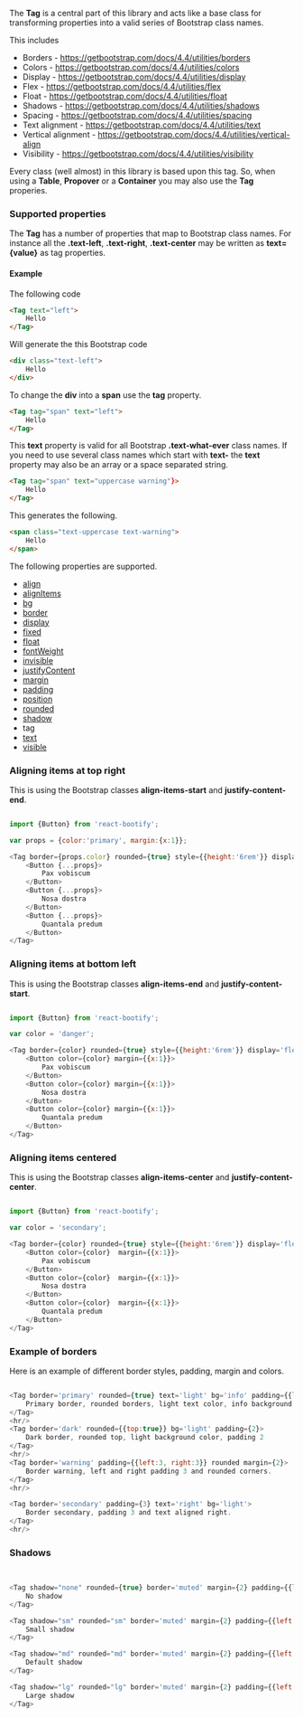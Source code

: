 
The **Tag** is a central part of this library and acts like a base class for transforming properties into a valid
series of Bootstrap class names.

This includes

* Borders - https://getbootstrap.com/docs/4.4/utilities/borders
* Colors - https://getbootstrap.com/docs/4.4/utilities/colors
* Display - https://getbootstrap.com/docs/4.4/utilities/display
* Flex - https://getbootstrap.com/docs/4.4/utilities/flex
* Float - https://getbootstrap.com/docs/4.4/utilities/float
* Shadows - https://getbootstrap.com/docs/4.4/utilities/shadows
* Spacing - https://getbootstrap.com/docs/4.4/utilities/spacing
* Text alignment - https://getbootstrap.com/docs/4.4/utilities/text
* Vertical alignment - https://getbootstrap.com/docs/4.4/utilities/vertical-align
* Visibility - https://getbootstrap.com/docs/4.4/utilities/visibility

Every class (well almost) in this library is based upon this tag. So, when using a **Table**, **Propover** or a **Container**
you may also use the **Tag** properies.

### Supported properties

The **Tag** has a number of properties that map to Bootstrap class names.
For instance all the **.text-left**, **.text-right**, **.text-center** may be written as **text={value}** as tag properties.

#### Example

The following code

```html static
<Tag text="left">
    Hello
</Tag>
```

Will generate the this Bootstrap code

```html static
<div class="text-left">
    Hello
</div>
```

To change the **div** into a **span** use the **tag** property.

```html static
<Tag tag="span" text="left">
    Hello
</Tag>
```

This **text** property is valid for all Bootstrap **.text-what-ever** class names.
If you need to use several class names which start with **text-** the **text** property 
may also be an array or a space separated string.


```html static
<Tag tag="span" text="uppercase warning"}>
    Hello
</Tag>
```

This generates the following.

```html static
<span class="text-uppercase text-warning">
    Hello
</span>
```


The following properties are supported.

* [align](https://getbootstrap.com/docs/4.4/utilities/vertical-align)
* [alignItems](https://getbootstrap.com/docs/4.4/utilities/flex/#align-items)
* [bg](https://getbootstrap.com/docs/4.4/utilities/colors/#background-color)
* [border](https://getbootstrap.com/docs/4.4/utilities/borders)
* [display](https://getbootstrap.com/docs/4.4/utilities/display) 
* [fixed](https://getbootstrap.com/docs/4.4/utilities/position)
* [float](https://getbootstrap.com/docs/4.4/utilities/float)
* [fontWeight](https://getbootstrap.com/docs/4.4/utilities/text/#font-weight-and-italics)
* [invisible](https://getbootstrap.com/docs/4.4/utilities/visibility)
* [justifyContent](https://getbootstrap.com/docs/4.4/utilities/flex/#justify-content)
* [margin](https://getbootstrap.com/docs/4.4/utilities/spacing) 
* [padding](https://getbootstrap.com/docs/4.4/utilities/spacing)
* [position](https://getbootstrap.com/docs/4.4/utilities/position)
* [rounded](https://getbootstrap.com/docs/4.4/utilities/borders/#border-radius)
* [shadow](https://getbootstrap.com/docs/4.4/utilities/shadows)
* tag
* [text](https://getbootstrap.com/docs/4.4/utilities/text) 
* [visible](https://getbootstrap.com/docs/4.4/utilities/visibility)

### Aligning items at top right

This is using the Bootstrap classes **align-items-start** and **justify-content-end**.


```js

import {Button} from 'react-bootify';

var props = {color:'primary', margin:{x:1}};

<Tag border={props.color} rounded={true} style={{height:'6rem'}} display='flex' alignItems='start' justifyContent='end' padding={2} >
    <Button {...props}>
        Pax vobiscum
    </Button>
    <Button {...props}>
        Nosa dostra
    </Button>
    <Button {...props}>
        Quantala predum
    </Button>
</Tag>

```


### Aligning items at bottom left

This is using the Bootstrap classes **align-items-end** and **justify-content-start**.

```js

import {Button} from 'react-bootify';

var color = 'danger';

<Tag border={color} rounded={true} style={{height:'6rem'}} display='flex' alignItems='end' justifyContent='start' padding={2} >
    <Button color={color} margin={{x:1}}>
        Pax vobiscum
    </Button>
    <Button color={color} margin={{x:1}}>
        Nosa dostra
    </Button>
    <Button color={color} margin={{x:1}}>
        Quantala predum
    </Button>
</Tag>

```

### Aligning items centered

This is using the Bootstrap classes **align-items-center** and **justify-content-center**.


```js

import {Button} from 'react-bootify';

var color = 'secondary';

<Tag border={color} rounded={true} style={{height:'6rem'}} display='flex' alignItems='center' justifyContent='center' padding={2} >
    <Button color={color}  margin={{x:1}}>
        Pax vobiscum
    </Button>
    <Button color={color}  margin={{x:1}}>
        Nosa dostra
    </Button>
    <Button color={color}  margin={{x:1}}>
        Quantala predum
    </Button>
</Tag>

```


### Example of borders

Here is an example of different border styles, padding, margin and colors.

```js

<Tag border='primary' rounded={true} text='light' bg='info' padding={{left:3, right:3, bottom:2, top:2}}>
    Primary border, rounded borders, light text color, info background color and some padding 
</Tag>
<hr/>
<Tag border='dark' rounded={{top:true}} bg='light' padding={2}>
    Dark border, rounded top, light background color, padding 2
</Tag>
<hr/>
<Tag border='warning' padding={{left:3, right:3}} rounded margin={2}>
    Border warning, left and right padding 3 and rounded corners.
</Tag>
<hr/>

<Tag border='secondary' padding={3} text='right' bg='light'>
    Border secondary, padding 3 and text aligned right.
</Tag>
<hr/>


```

### Shadows

```js

 
<Tag shadow="none" rounded={true} border='muted' margin={2} padding={{left:4, right:4, y:2}}>
    No shadow
</Tag>

<Tag shadow="sm" rounded="sm" border='muted' margin={2} padding={{left:4, right:4, y:2}}>
    Small shadow
</Tag>

<Tag shadow="md" rounded="md" border='muted' margin={2} padding={{left:4, right:4, y:2}}>
    Default shadow
</Tag>

<Tag shadow="lg" rounded="lg" border='muted' margin={2} padding={{left:4, right:4, y:2}}>
    Large shadow
</Tag>


```


